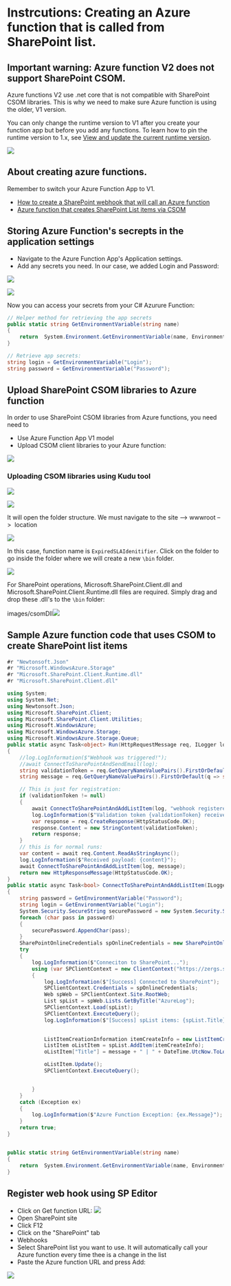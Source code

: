 # Instrcutions: Creating an Azure function that is called from SharePoint list.



## Important warning: Azure function V2 does not support SharePoint CSOM.

Azure functions V2 use .net core that is not compatible with SharePoint CSOM libraries. This is why we need to make sure Azure function is using the older, V1 version.

You can only change the runtime version to V1 after you create your function app but before you add any functions. To learn how to pin the runtime version to 1.x, see [View and update the current runtime version](https://docs.microsoft.com/en-us/azure/azure-functions/set-runtime-version#view-and-update-the-current-runtime-version).

![](images/functionApp.png)



## About creating azure functions. 

Remember to switch your Azure Function App to V1.
- [How to create a SharePoint webhook that will call an Azure function](https://docs.microsoft.com/en-us/sharepoint/dev/apis/webhooks/sharepoint-webhooks-using-azure-functions)
- [Azure function that creates  SharePoint List items via CSOM](https://social.technet.microsoft.com/wiki/contents/articles/38062.sharepoint-online-simulate-sharepoint-timer-jobs-and-event-receivers-using-azure-functions-and-sharepoint-webhooks.aspx)



## Storing Azure Function's secrepts in the application settings

- Navigate to the Azure Function App's Application settings.
- Add any secrets you need. In our case, we added Login and Password:

![](images/appSettings.png)

![](images/appsecrets.png)

Now you can access your secrets from your C# Azurure Function:
```cs
// Helper method for retrieving the app secrets
public static string GetEnvironmentVariable(string name)
{
    return  System.Environment.GetEnvironmentVariable(name, EnvironmentVariableTarget.Process);
}

// Retrieve app secrets:
string login = GetEnvironmentVariable("Login");
string password = GetEnvironmentVariable("Password");
```


## Upload SharePoint CSOM libraries to Azure function
In order to use SharePoint CSOM libraries from Azure functions, you need need to 
- Use Azure Function App V1 model
- Upload CSOM client libraries to your Azure function:

![](images/uploadeCsom.png)

### Uploading CSOM libraries using Kudu tool

![](images/kudu.png)


![](images/kuduPS.png)


It will open the folder structure. We must navigate to the site –> wwwroot –> <Function Name> location


![](images/kuduSite.png)

In this case, function name is `ExpiredSLAIdenitifier`. Click on the folder to go inside the folder where we will create a new `\bin` folder.

![](images/binFolder.png)

For SharePoint operations, Microsoft.SharePoint.Client.dll and Microsoft.SharePoint.Client.Runtime.dll files are required. Simply drag and drop these .dll's to the `\bin` folder:


images/csomDll![](images/csomDll.png)


## Sample Azure function code that uses CSOM to create SharePoint list items
```cs
#r "Newtonsoft.Json"
#r "Microsoft.WindowsAzure.Storage"
#r "Microsoft.SharePoint.Client.Runtime.dll" 
#r "Microsoft.SharePoint.Client.dll"

using System;
using System.Net;
using Newtonsoft.Json;
using Microsoft.SharePoint.Client;
using Microsoft.SharePoint.Client.Utilities;
using Microsoft.WindowsAzure;
using Microsoft.WindowsAzure.Storage;
using Microsoft.WindowsAzure.Storage.Queue;
public static async Task<object> Run(HttpRequestMessage req, ILogger log)
{
    //log.LogInformation($"Webhook was triggered!");
    //await ConnectToSharePointAndSendEmail(log);
    string validationToken = req.GetQueryNameValuePairs().FirstOrDefault(q Instrcutions to create an Azure function=> string.Compare(q.Key, "validationtoken", true) == 0).Value; 
    string message = req.GetQueryNameValuePairs().FirstOrDefault(q => string.Compare(q.Key, "message", true) == 0).Value;

    // This is just for registration:
    if (validationToken != null)
    {
        await ConnectToSharePointAndAddListItem(log, "webhook registered! " + message);
        log.LogInformation($"Validation token {validationToken} received");
        var response = req.CreateResponse(HttpStatusCode.OK);
        response.Content = new StringContent(validationToken);
        return response;
    }
    // this is for normal runs:
    var content = await req.Content.ReadAsStringAsync();
    log.LogInformation($"Received payload: {content}");
    await ConnectToSharePointAndAddListItem(log, message);
    return new HttpResponseMessage(HttpStatusCode.OK);
}
public static async Task<bool> ConnectToSharePointAndAddListItem(ILogger log, string message)
{
    string password = GetEnvironmentVariable("Password");
    string login = GetEnvironmentVariable("Login");
    System.Security.SecureString securePassword = new System.Security.SecureString();
    foreach (char pass in password)
    {
        securePassword.AppendChar(pass);
    }
    SharePointOnlineCredentials spOnlineCredentials = new SharePointOnlineCredentials(login, securePassword);
    try
    {
        log.LogInformation($"Conneciton to SharePoint...");
        using (var SPClientContext = new ClientContext("https://zergs.sharepoint.com/sites/demo"))
        {
            log.LogInformation($"[Success] Connected to SharePoint");
            SPClientContext.Credentials = spOnlineCredentials;
            Web spWeb = SPClientContext.Site.RootWeb;
            List spList = spWeb.Lists.GetByTitle("AzureLog");
            SPClientContext.Load(spList);
            SPClientContext.ExecuteQuery();           
            log.LogInformation($"[Success] spList items: {spList.Title}");

            
            ListItemCreationInformation itemCreateInfo = new ListItemCreationInformation();
            ListItem oListItem = spList.AddItem(itemCreateInfo);
            oListItem["Title"] = message + " | " + DateTime.UtcNow.ToLongTimeString();

            oListItem.Update();
            SPClientContext.ExecuteQuery();


        }
    }
    catch (Exception ex)
    {
        log.LogInformation($"Azure Function Exception: {ex.Message}");
    }
    return true;
}


public static string GetEnvironmentVariable(string name)
{
    return  System.Environment.GetEnvironmentVariable(name, EnvironmentVariableTarget.Process);
}

```


## Register web hook using SP Editor
- Click on Get function URL:
![](images/functionUrl.png.png)
- Open SharePoint site
- Click F12
- Click on the "SharePoint" tab
- Webhooks
- Select SharePoint list you want to use. It will automatically call your Azure function every time thee is a change in the list
- Paste the Azure function URL and press Add:

![](images/reigsterWebhook.png)
